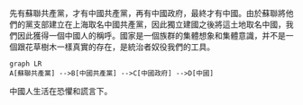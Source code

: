 先有蘇聯共產黨，才有中國共產黨，再有中國政府，最終才有中國。由於蘇聯將他們的黨支部建立在上海取名中國共產黨，因此獨立建國之後將這土地取名中國，我們因此獲得一個中國人的稱呼。國家是一個族群的集體想象和集體意識，并不是一個跟花草樹木一樣真實的存在，是統治者奴役我們的工具。
```mermaid
graph LR
A[蘇聯共產黨] -->B[中國共產黨] -->C[中國政府] -->D[中國]

```
中國人生活在恐懼和謊言下。


